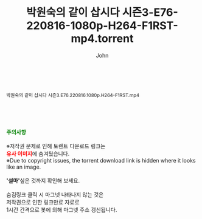 ﻿---
layout: post
title:  "박원숙의 같이 삽시다 시즌3-E76-220816-1080p-H264-F1RST-mp4.torrent"
author: John
categories: [ 방송/음악 ]
tags: [  ]
image:  
description: "박원숙의 같이 삽시다 시즌3-E76-220816-1080p-H264-F1RST-mp4 torrent 정보 공유"
toc: true
toc_sticky: true
---

<br>
<div class="view-img">
<a class="view_image" href="http://torrentmobile62.com/bbs/view_image.php?fn=%2Fdata%2Ffile%2Fmusic%2F3735183265_ic3hxwzd_e2f9eec55d654d15926039b7f2e8df8493685b4e.jpg" target="_blank"><img alt="" class="img-tag" content="http://torrentmobile62.com/data/file/music/3735183265_ic3hxwzd_e2f9eec55d654d15926039b7f2e8df8493685b4e.jpg" itemprop="image" src="http://torrentmobile62.com/data/file/music/thumb-3735183265_ic3hxwzd_e2f9eec55d654d15926039b7f2e8df8493685b4e_835x2212.jpg"/></a></div><div class="view-content" itemprop="description">
<p><span style="font-size:12px;">박원숙의 같이 삽시다 시즌3.E76.220816.1080p.H264-F1RST.mp4</span> </p> </div>
    
<br><br><br>
<p data-ke-size="size16"><b><span style="color: green;">주의사항</span></b><br /><br />※저작권 문제로 인해 토렌트 다운로드 링크는<br /><b><span style="color: red;">유사 이미지</span></b>에 숨겨뒀습니다.<br />※Due to copyright issues, the torrent download link is hidden where it looks like an image.<br /><br /><b>'설마'</b>싶은 것까지 확인해 보세요.<br /><br />숨김링크 클릭 시 마그넷 나타나지 않는 것은<br />저작권으로 인한 링크만료 자료로<br />1시간 간격으로 봇에 의해 마그넷 주소 갱신됩니다.</p>
